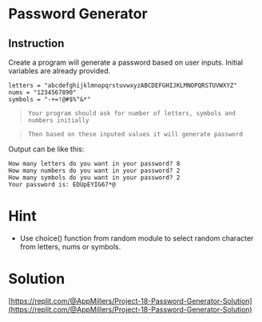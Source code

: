 # Password Generator

## Instruction


Create a program will generate a password based on user inputs. Initial variables are already provided.
```
letters = "abcdefghijklmnopqrstuvwxyzABCDEFGHIJKLMNOPQRSTUVWXYZ"
nums = "1234567890"
symbols = "-+=!@#$%^&*"
```

> `Your program should ask for number of letters, symbols and numbers initially` 

>   `Then based on these inputed values it will generate password` 


Output can be like this:

```
How many letters do you want in your password? 8
How many numbers do you want in your password? 2
How many symbols do you want in your password? 2
Your password is: EDUpEYIG67*@

```

# Hint

- Use choice() function from random module to select random character from letters, nums or symbols.



# Solution

[https://replit.com/@AppMillers/Project-18-Password-Generator-Solution](https://replit.com/@AppMillers/Project-18-Password-Generator-Solution)